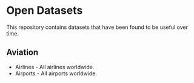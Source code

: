 # Open Datasets

This repository contains datasets that have been found to be useful over time.


## Aviation

- Airlines - All airlines worldwide.
- Airports - All airports worldwide.